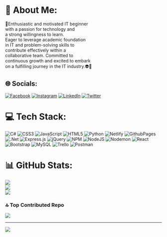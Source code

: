 # 💫 About Me:
🤖Enthusiastic and motivated IT beginner <br>with a passion for technology and <br>a strong willingness to learn. <br>Eager to leverage academic foundation <br>in IT and problem-solving skills to <br>contribute effectively within a <br>collaborative team. Committed to <br>continuous growth and excited to embark<br> on a fulfilling journey in the IT industry.👽👾


## 🌐 Socials:
[![Facebook](https://img.shields.io/badge/Facebook-%231877F2.svg?logo=Facebook&logoColor=white)](https://facebook.com/LasathRathnayake)
[![Instagram](https://img.shields.io/badge/Instagram-%23E4405F.svg?logo=Instagram&logoColor=white)](https://instagram.com/lasath.r)
[![LinkedIn](https://img.shields.io/badge/LinkedIn-%230077B5.svg?logo=linkedin&logoColor=white)](https://linkedin.com/in/LasathRathnayake)
[![Twitter](https://img.shields.io/badge/Twitter-%231DA1F2.svg?logo=Twitter&logoColor=white)](https://twitter.com/LasathRathnayake)


# 💻 Tech Stack:
![C#](https://img.shields.io/badge/c%23-%23239120.svg?style=for-the-badge&logo=csharp&logoColor=white) ![CSS3](https://img.shields.io/badge/css3-%231572B6.svg?style=for-the-badge&logo=css3&logoColor=white) ![JavaScript](https://img.shields.io/badge/javascript-%23323330.svg?style=for-the-badge&logo=javascript&logoColor=%23F7DF1E) ![HTML5](https://img.shields.io/badge/html5-%23E34F26.svg?style=for-the-badge&logo=html5&logoColor=white) ![Python](https://img.shields.io/badge/python-3670A0?style=for-the-badge&logo=python&logoColor=ffdd54) ![Netlify](https://img.shields.io/badge/netlify-%23000000.svg?style=for-the-badge&logo=netlify&logoColor=#00C7B7) ![GithubPages](https://img.shields.io/badge/github%20pages-121013?style=for-the-badge&logo=github&logoColor=white) ![.Net](https://img.shields.io/badge/.NET-5C2D91?style=for-the-badge&logo=.net&logoColor=white) ![Express.js](https://img.shields.io/badge/express.js-%23404d59.svg?style=for-the-badge&logo=express&logoColor=%2361DAFB) ![jQuery](https://img.shields.io/badge/jquery-%230769AD.svg?style=for-the-badge&logo=jquery&logoColor=white) ![NPM](https://img.shields.io/badge/NPM-%23CB3837.svg?style=for-the-badge&logo=npm&logoColor=white) ![NodeJS](https://img.shields.io/badge/node.js-6DA55F?style=for-the-badge&logo=node.js&logoColor=white) ![Nodemon](https://img.shields.io/badge/NODEMON-%23323330.svg?style=for-the-badge&logo=nodemon&logoColor=%BBDEAD) ![React](https://img.shields.io/badge/react-%2320232a.svg?style=for-the-badge&logo=react&logoColor=%2361DAFB) ![Bootstrap](https://img.shields.io/badge/bootstrap-%238511FA.svg?style=for-the-badge&logo=bootstrap&logoColor=white) ![MySQL](https://img.shields.io/badge/mysql-%2300000f.svg?style=for-the-badge&logo=mysql&logoColor=white) ![Trello](https://img.shields.io/badge/Trello-%23026AA7.svg?style=for-the-badge&logo=Trello&logoColor=white) ![Postman](https://img.shields.io/badge/Postman-FF6C37?style=for-the-badge&logo=postman&logoColor=white)
# 📊 GitHub Stats:
![](https://github-readme-stats.vercel.app/api?username=Adedax39&theme=dark&hide_border=false&include_all_commits=true&count_private=true)<br/>
![](https://github-readme-streak-stats.herokuapp.com/?user=Adedax39&theme=dark&hide_border=false)<br/>
![](https://github-readme-stats.vercel.app/api/top-langs/?username=Adedax39&theme=dark&hide_border=false&include_all_commits=true&count_private=true&layout=compact)

### 🔝 Top Contributed Repo
![](https://github-contributor-stats.vercel.app/api?username=Adedax39&limit=5&theme=dark&combine_all_yearly_contributions=true)

---
[![](https://visitcount.itsvg.in/api?id=Adedax39&icon=0&color=0)](https://visitcount.itsvg.in)

<!-- Proudly created with GPRM ( https://gprm.itsvg.in ) -->
